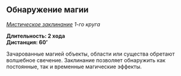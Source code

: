 ## Обнаружение магии

*[Мистическое заклинание](../arcane.md) 1-го круга*

**Длительность: 2 хода**  
**Дистанция: 60’**

Зачарованные магией объекты, области или существа обретают волшебное свечение. Заклинание позволяет обнаружить как постоянные, так и временные магические эффекты.
